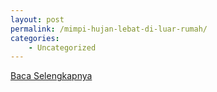 ```yaml
---
layout: post
permalink: /mimpi-hujan-lebat-di-luar-rumah/
categories:
    - Uncategorized
---
```


[Baca Selengkapnya](/01)